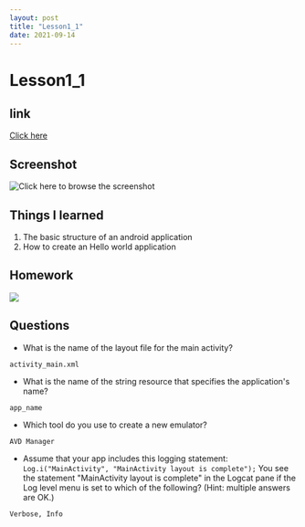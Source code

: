 ```yaml
---
layout: post
title: "Lesson1_1"
date: 2021-09-14
---
```


# Lesson1_1
## link
[Click here](https://github.com/dustinlo/NEUSEA-Chih-WeiLo/tree/30ac5017211692cad4ea7d8e94d66db93477358e/lesson1_1)


## Screenshot

![Click here to browse the screenshot](https://i.imgur.com/MdHAHRk.png)


## Things I learned
1. The basic structure of an android application
2. How to create an Hello world application

## Homework

![](https://i.imgur.com/mqxRDfo.png)

## Questions

- What is the name of the layout file for the main activity? 

```activity_main.xml```

- What is the name of the string resource that specifies the application's name?

```app_name```

- Which tool do you use to create a new emulator?

```AVD Manager```

- Assume that your app includes this logging statement:
```Log.i("MainActivity", "MainActivity layout is complete");```
You see the statement "MainActivity layout is complete" in the Logcat pane if the Log level menu is set to which of the following? (Hint: multiple answers are OK.)
  
```Verbose, Info```
